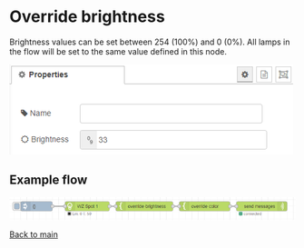 # Override brightness

Brightness values can be set between 254 (100%) and 0 (0%). All lamps in the flow will be set to the same value defined in this node. 

![img](img/override-birghtness-config.png)

## Example flow

![img](img/override-nodes-example.png)

[Back to main](../../README.MD)